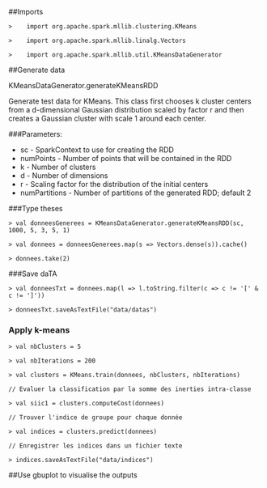 ##Imports

```spark
>    import org.apache.spark.mllib.clustering.KMeans

>    import org.apache.spark.mllib.linalg.Vectors

>    import org.apache.spark.mllib.util.KMeansDataGenerator
```

##Generate data

KMeansDataGenerator.generateKMeansRDD

Generate test data for KMeans. This class first chooses k cluster centers from a d-dimensional Gaussian distribution scaled by factor r and then creates a Gaussian cluster with scale 1 around each center.

###Parameters:

* sc - SparkContext to use for creating the RDD
* numPoints - Number of points that will be contained in the RDD
* k - Number of clusters
* d - Number of dimensions
* r - Scaling factor for the distribution of the initial centers
* numPartitions - Number of partitions of the generated RDD; default 2

###Type theses
```
> val donneesGenerees = KMeansDataGenerator.generateKMeansRDD(sc, 1000, 5, 3, 5, 1)

> val donnees = donneesGenerees.map(s => Vectors.dense(s)).cache()

> donnees.take(2)
```
###Save daTA
```
> val donneesTxt = donnees.map(l => l.toString.filter(c => c != '[' & c != ']'))

> donneesTxt.saveAsTextFile("data/datas")
```
### Apply k-means

```
> val nbClusters = 5

> val nbIterations = 200

> val clusters = KMeans.train(donnees, nbClusters, nbIterations)

// Evaluer la classification par la somme des inerties intra-classe

> val siic1 = clusters.computeCost(donnees)

// Trouver l'indice de groupe pour chaque donnée

> val indices = clusters.predict(donnees)

// Enregistrer les indices dans un fichier texte

> indices.saveAsTextFile("data/indices")
```

##Use gbuplot to visualise the outputs
